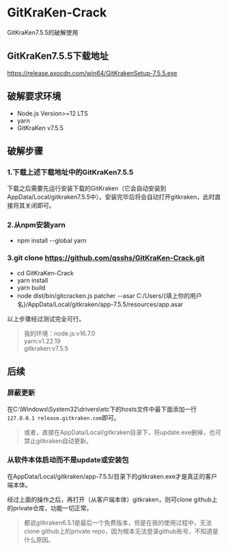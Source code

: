 # GitKraKen-Crack
GitKraKen7.5.5的破解使用

## GitKraKen7.5.5下载地址
https://release.axocdn.com/win64/GitKrakenSetup-7.5.5.exe

## 破解要求环境
- Node.js Version>=12 LTS
- yarn
- GitKraKen v7.5.5

## 破解步骤
### 1.下载上述下载地址中的GitKraKen7.5.5
下载之后需要先运行安装下载的GitKraken（它会自动安装到AppData/Local/gitkraken7.5.5中）。安装完毕后将会自动打开gitkraken，此时直接将其关闭即可。
### 2.从npm安装yarn
- npm install --global yarn
### 3.git clone https://github.com/qsshs/GitKraKen-Crack.git
- cd GitKraKen-Crack
- yarn install
- yarn build
- node dist/bin/gitcracken.js patcher --asar C:/Users/{填上你的用户名}/AppData/Local/gitkraken/app-7.5.5/resources/app.asar  

以上步骤经过测试完全可行。
> 我的环境：node.js:v16.7.0  
> yarn:v1.22.19  
> gitkraken:v7.5.5  


## 后续
### 屏蔽更新
在C:\Windows\System32\drivers\etc下的hosts文件中最下面添加一行`127.0.0.1 release.gitkraken.com`即可。
> 或者，直接在AppData/Local/gitkraken目录下，将update.exe删掉，也可禁止gitkraken自动更新。  

### 从软件本体启动而不是update或安装包
在AppData/Local/gitkraken/app-7.5.5/目录下的gitkraken.exe才是真正的客户端本体。  

经过上面的操作之后，再打开（从客户端本体）gitkraken，则可clone github上的private仓库，功能一切正常。  
> 都说gitkraken6.5.1是最后一个免费版本，但是在我的使用过程中，无法clone github上的private repo，因为根本无法登录github账号，不知道是什么原因。